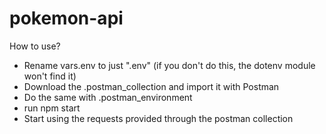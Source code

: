 # pokemon-api

How to use?

- Rename vars.env to just ".env" (if you don't do this, the dotenv module won't find it)
- Download the .postman_collection and import it with Postman
- Do the same with .postman_environment
- run npm start
- Start using the requests provided through the postman collection
